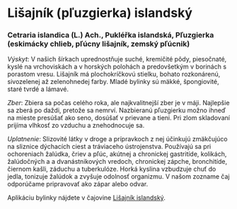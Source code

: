 Lišajník (pľuzgierka) islandský
===============================

### Cetraria islandica (L.) Ach., Pukléřka islandská, Pľuzgierka (eskimácky chlieb, pľúcny lišajník, zemský pľúcnik)

*Výskyt*: V našich šírkach uprednostňuje suché, kremičité pôdy, piesočnaté,
kyslé na vrchoviskách a v horských polohách a predovšetkým v borinách s porastom
vresu. Lišajník má plochokríčkovú stielku, bohato rozkonárenú, sivozelenej až
zelenohnedej farby. Mladé bylinky sú mäkké, špongiovité, staré tvrdé a lámavé.

*Zber*: Zbiera sa počas celého roka, ale najkvalitnejší zber je v máji.
Najlepšie sa zberá po daždi, pretože sa nemrví. Nazbieranú pľuzgierku možno
ihneď na mieste presúšať ako seno, dosúšať v prievane a tieni. Pri zlom
skladovaní prijíma vlhkosť zo vzduchu a znehodnocuje sa.

*Uplatnenie*: Slizovité látky v droge a prípravkoch z nej účinkujú zmäkčujúco na
sliznice dýchacích ciest a tráviaceho ústrojenstva. Používajú sa pri ochoreniach
žalúdka, čriev a pľúc, akútnej a chronickej gastritíde, kolikách, žalúdočných a
a dvanástnikových vredoch, chronickej zápche, bronchitíde, čiernom kašli,
záduchu a tuberkulóze. Horká kyslina vzbudzuje chuť do jedla, tonizuje žalúdok a
zvyšuje odolnosť organizmu. V našom zozname čaj odporúčame pripravovať ako zápar
alebo odvar.

Aplikáciu bylinky nájdete v čajovine [Lišajník
islandský](../caje/lisajnik-islandsky).

